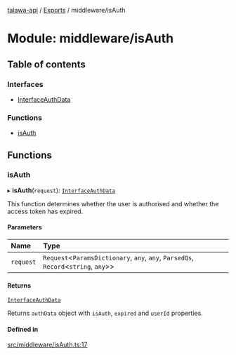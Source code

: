 [talawa-api](../README.md) / [Exports](../modules.md) / middleware/isAuth

# Module: middleware/isAuth

## Table of contents

### Interfaces

- [InterfaceAuthData](../interfaces/middleware_isAuth.InterfaceAuthData.md)

### Functions

- [isAuth](middleware_isAuth.md#isauth)

## Functions

### isAuth

▸ **isAuth**(`request`): [`InterfaceAuthData`](../interfaces/middleware_isAuth.InterfaceAuthData.md)

This function determines whether the user is authorised and whether the access token has expired.

#### Parameters

| Name | Type |
| :------ | :------ |
| `request` | `Request`\<`ParamsDictionary`, `any`, `any`, `ParsedQs`, `Record`\<`string`, `any`\>\> |

#### Returns

[`InterfaceAuthData`](../interfaces/middleware_isAuth.InterfaceAuthData.md)

Returns `authData` object with `isAuth`, `expired` and `userId` properties.

#### Defined in

[src/middleware/isAuth.ts:17](https://github.com/PalisadoesFoundation/talawa-api/blob/66970ab/src/middleware/isAuth.ts#L17)
